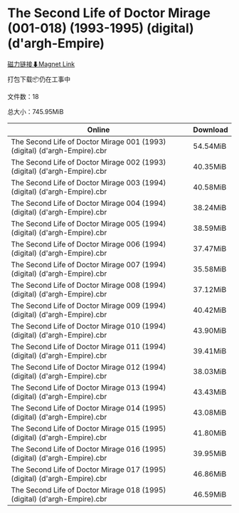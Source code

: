 # The Second Life of Doctor Mirage (001-018) (1993-1995) (digital) (d'argh-Empire)

[磁力链接⬇Magnet Link](magnet:?xt=urn:btih:f55956129a8486f7e148f969db0e301f013c498b&dn=The%20Second%20Life%20of%20Doctor%20Mirage%20%28001-018%29%20%281993-1995%29%20%28digital%29%20%28d%27argh-Empire%29)

打包下载📦仍在工事中

文件数：18

总大小：745.95MiB

Online | Download
--- | ---
The Second Life of Doctor Mirage 001 (1993) (digital) (d'argh-Empire).cbr | 54.54MiB
The Second Life of Doctor Mirage 002 (1993) (digital) (d'argh-Empire).cbr | 40.35MiB
The Second Life of Doctor Mirage 003 (1994) (digital) (d'argh-Empire).cbr | 40.58MiB
The Second Life of Doctor Mirage 004 (1994) (digital) (d'argh-Empire).cbr | 38.24MiB
The Second Life of Doctor Mirage 005 (1994) (digital) (d'argh-Empire).cbr | 38.59MiB
The Second Life of Doctor Mirage 006 (1994) (digital) (d'argh-Empire).cbr | 37.47MiB
The Second Life of Doctor Mirage 007 (1994) (digital) (d'argh-Empire).cbr | 35.58MiB
The Second Life of Doctor Mirage 008 (1994) (digital) (d'argh-Empire).cbr | 37.12MiB
The Second Life of Doctor Mirage 009 (1994) (digital) (d'argh-Empire).cbr | 40.42MiB
The Second Life of Doctor Mirage 010 (1994) (digital) (d'argh-Empire).cbr | 43.90MiB
The Second Life of Doctor Mirage 011 (1994) (digital) (d'argh-Empire).cbr | 39.41MiB
The Second Life of Doctor Mirage 012 (1994) (digital) (d'argh-Empire).cbr | 38.03MiB
The Second Life of Doctor Mirage 013 (1994) (digital) (d'argh-Empire).cbr | 43.43MiB
The Second Life of Doctor Mirage 014 (1995) (digital) (d'argh-Empire).cbr | 43.08MiB
The Second Life of Doctor Mirage 015 (1995) (digital) (d'argh-Empire).cbr | 41.80MiB
The Second Life of Doctor Mirage 016 (1995) (digital) (d'argh-Empire).cbr | 39.95MiB
The Second Life of Doctor Mirage 017 (1995) (digital) (d'argh-Empire).cbr | 46.86MiB
The Second Life of Doctor Mirage 018 (1995) (digital) (d'argh-Empire).cbr | 46.59MiB